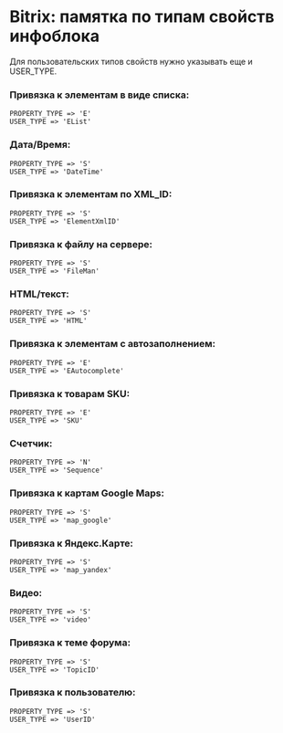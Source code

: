 # Bitrix: памятка по типам свойств инфоблока

Для пользовательских типов свойств нужно указывать еще и USER_TYPE. 

### Привязка к элементам в виде списка: 
	PROPERTY_TYPE => 'E' 
	USER_TYPE => 'EList' 

### Дата/Время: 
	PROPERTY_TYPE => 'S' 
	USER_TYPE => 'DateTime' 

### Привязка к элементам по XML_ID: 
	PROPERTY_TYPE => 'S' 
	USER_TYPE => 'ElementXmlID' 

### Привязка к файлу на сервере: 
	PROPERTY_TYPE => 'S' 
	USER_TYPE => 'FileMan' 

### HTML/текст: 
	PROPERTY_TYPE => 'S' 
	USER_TYPE => 'HTML' 

### Привязка к элементам с автозаполнением: 
	PROPERTY_TYPE => 'E' 
	USER_TYPE => 'EAutocomplete' 

### Привязка к товарам SKU: 
	PROPERTY_TYPE => 'E' 
	USER_TYPE => 'SKU' 

### Счетчик: 
	PROPERTY_TYPE => 'N' 
	USER_TYPE => 'Sequence' 

### Привязка к картам Google Maps: 
	PROPERTY_TYPE => 'S' 
	USER_TYPE => 'map_google' 

### Привязка к Яндекс.Карте: 
	PROPERTY_TYPE => 'S' 
	USER_TYPE => 'map_yandex' 

### Видео: 
	PROPERTY_TYPE => 'S' 
	USER_TYPE => 'video' 

### Привязка к теме форума: 
	PROPERTY_TYPE => 'S' 
	USER_TYPE => 'TopicID' 

### Привязка к пользователю: 
	PROPERTY_TYPE => 'S' 
	USER_TYPE => 'UserID'